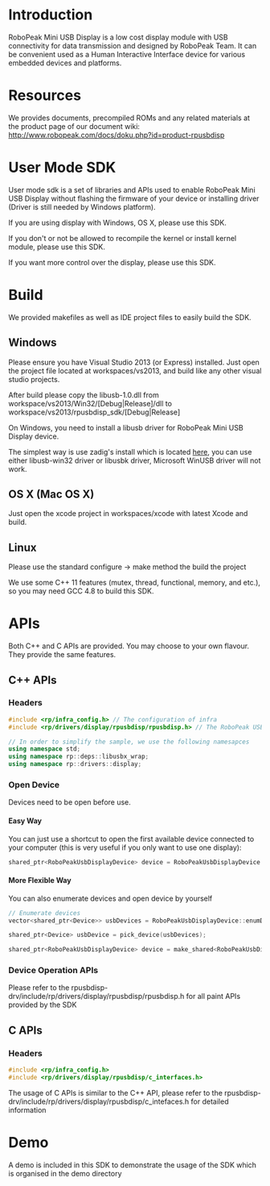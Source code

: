 # Introduction

RoboPeak Mini USB Display is a low cost display module with USB connectivity for
data transmission and designed by RoboPeak Team. It can be convenient used as a
Human Interactive Interface device for various embedded devices and platforms.

# Resources
We provides documents, precompiled ROMs and any related materials at the product
page of our document wiki:
http://www.robopeak.com/docs/doku.php?id=product-rpusbdisp

# User Mode SDK
User mode sdk is a set of libraries and APIs used to enable RoboPeak Mini USB
Display without flashing the firmware of your device or installing driver (Driver
is still needed by Windows platform).

If you are using display with Windows, OS X, please use this SDK.

If you don't or not be allowed to recompile the kernel or install kernel module, please use this SDK.

If you want more control over the display, please use this SDK.

# Build
We provided makefiles as well as IDE project files to easily build the SDK.

## Windows
Please ensure you have Visual Studio 2013 (or Express) installed. Just open
the project file located at workspaces/vs2013, and build like any other visual
studio projects.

After build please copy the libusb-1.0.dll from workspace/vs2013/Win32/[Debug|Release]/dll to workspace/vs2013/rpusbdisp_sdk/[Debug|Release]

On Windows, you need to install a libusb driver for RoboPeak Mini USB Display device.

The simplest way is use zadig's install which is located [here](http://zadig.zkeo.ie), you can use either libusb-win32 driver or libusbk driver, Microsoft WinUSB driver will not work.

## OS X (Mac OS X)
Just open the xcode project in workspaces/xcode with latest Xcode and build.

## Linux
Please use the standard configure -> make method the build the project

We use some C++ 11 features
(mutex, thread, functional, memory, and etc.), so you may need GCC 4.8 to build
this SDK.

# APIs
Both C++ and C APIs are provided. You may choose to your own flavour. They provide
the same features.

## C++ APIs
### Headers
```c++
#include <rp/infra_config.h> // The configuration of infra
#include <rp/drivers/display/rpusbdisp/rpusbdisp.h> // The RoboPeak USB Display

// In order to simplify the sample, we use the following namesapces
using namespace std;
using namespace rp::deps::libusbx_wrap;
using namespace rp::drivers::display;
```

### Open Device
Devices need to be open before use.

#### Easy Way
You can just use a shortcut to open the first
available device connected to your computer (this is very useful if you only want
to use one display):
```c++
shared_ptr<RoboPeakUsbDisplayDevice> device = RoboPeakUsbDisplayDevice::openFirstDevice();
```

#### More Flexible Way
You can also enumerate devices and open device by yourself
```c++
// Enumerate devices
vector<shared_ptr<Device>> usbDevices = RoboPeakUsbDisplayDevice::enumDevices();

shared_ptr<Device> usbDevice = pick_device(usbDevices);

shared_ptr<RoboPeakUsbDisplayDevice> device = make_shared<RoboPeakUsbDisplayDevice>(usbDevice->openDevice());
```

### Device Operation APIs
Please refer to the rpusbdisp-drv/include/rp/drivers/display/rpusbdisp/rpusbdisp.h for all paint APIs provided by the SDK

## C APIs
### Headers
```c
#include <rp/infra_config.h>
#include <rp/drivers/display/rpusbdisp/c_interfaces.h>
```

The usage of C APIs is similar to the C++ API, please refer to the rpusbdisp-drv/include/rp/drivers/display/rpusbdisp/c_intefaces.h for detailed information

# Demo
A demo is included in this SDK to demonstrate the usage of the SDK which is organised in the demo directory
